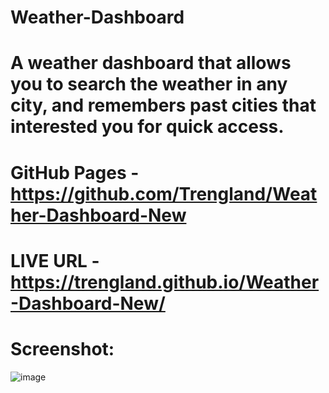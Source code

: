 # Weather-Dashboard
# A weather dashboard that allows you to search the weather in any city, and remembers past cities that interested you for quick access.
# GitHub Pages - https://github.com/Trengland/Weather-Dashboard-New 
# LIVE URL - https://trengland.github.io/Weather-Dashboard-New/ 

# Screenshot:
![image](https://user-images.githubusercontent.com/122329399/223573775-5497b06d-b9bd-4204-97f3-0b10505cc2fb.png)
